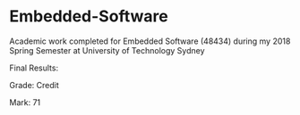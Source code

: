 # Embedded-Software
Academic work completed for Embedded Software (48434) during my 2018 Spring Semester at University of Technology Sydney

Final Results:

Grade: Credit

Mark: 71
